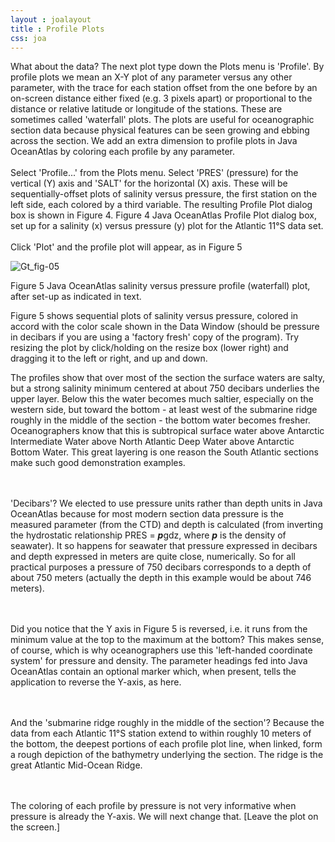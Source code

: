 ```yaml
---
layout : joalayout
title : Profile Plots
css: joa
---
```


<p>What about the data? The next plot type down the Plots menu is 'Profile'. By profile plots we mean an X-Y plot of any parameter versus any other parameter, with the trace for each station offset from the one before by an on-screen distance either fixed (e.g. 3 pixels apart) or proportional to the distance or relative latitude or longitude of the stations. These are sometimes called 'waterfall' plots. The plots are useful for oceanographic section data because physical features can be seen growing and ebbing across the section. We add an extra dimension to profile plots in Java OceanAtlas by coloring each profile by any parameter.
	<br><br>
	Select 'Profile...' from the Plots menu. Select 'PRES' (pressure) for the vertical (Y) axis and 'SALT' for the horizontal (X) axis. These will be sequentially-offset plots of salinity versus pressure, the first station on the left side, each colored by a third variable. The resulting Profile Plot dialog box is shown in Figure 4.
Figure 4 Java OceanAtlas Profile Plot dialog box, set up for a salinity (x) versus pressure (y) plot for the Atlantic 11&deg;S data set.
<br><br>
	Click 'Plot' and the profile plot will appear, as in Figure 5
		
<div class="gt_fig">
    <img alt="Gt_fig-05" class="gt_image" src="/static/images/guided_tour/gt_fig-05.jpg">
    <p class="gt_caption">Figure 5 Java OceanAtlas salinity versus pressure profile (waterfall) plot, after set-up as indicated in text.</p></div>

Figure 5 shows sequential plots of salinity versus pressure, colored in accord with the color scale shown in the Data Window (should be pressure in decibars if you are using a 'factory fresh' copy of the program). Try resizing the plot by click/holding on the resize box (lower right) and dragging it to the left or right, and up and down.</p>

<p class="oceanography_text">The profiles show that over most of the section the surface waters are salty, but a strong salinity minimum centered at about 750 decibars underlies the upper layer. Below this the water becomes much saltier, especially on the western side, but toward the bottom - at least west of the submarine ridge roughly in the middle of the section - the bottom water becomes fresher. Oceanographers know that this is subtropical surface water above Antarctic Intermediate Water above North Atlantic Deep Water above Antarctic Bottom Water. This great layering is one reason the South Atlantic sections make such good demonstration examples.	

<br><br>'Decibars'? We elected to use pressure units rather than depth units in Java OceanAtlas because for most modern section data pressure is the measured parameter (from the CTD) and depth is calculated (from inverting the hydrostatic relationship PRES = <b><i>p</i></b>gdz, where <b><i>p</i></b> is the density of seawater). It so happens for seawater that pressure expressed in decibars and depth expressed in meters are quite close, numerically. So for all practical purposes a pressure of 750 decibars corresponds to a depth of about 750 meters (actually the depth in this example would be about 746 meters).

<br><br>Did you notice that the Y axis in Figure 5 is reversed, i.e. it runs from the minimum value at the top to the maximum at the bottom? This makes sense, of course, which is why oceanographers use this 'left-handed coordinate system' for pressure and density. The parameter headings fed into Java OceanAtlas contain an optional marker which, when present, tells the application to reverse the Y-axis, as here.

<br><br>And the 'submarine ridge roughly in the middle of the section'? Because the data from each Atlantic 11&deg;S station extend to within roughly 10 meters of the bottom, the deepest portions of each profile plot line, when linked, form a rough depiction of the bathymetry underlying the section. The ridge is the great Atlantic Mid-Ocean Ridge.

<br><br>The coloring of each profile by pressure is not very informative when pressure is already the Y-axis. We will next change that. [Leave the plot on the screen.]</p>
